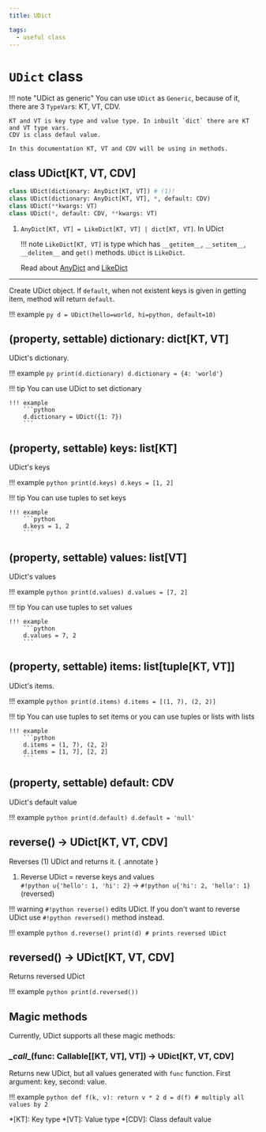 ```yaml
---
title: UDict

tags:
  - useful class
---
```


# `UDict` class

!!! note "UDict as generic"
    You can use `UDict` as `Generic`, because of it, there are 3 `TypeVar`s: KT, VT, CDV.

    KT and VT is key type and value type. In inbuilt `dict` there are KT and VT type vars.
    CDV is class defaul value.

    In this documentation KT, VT and CDV will be using in methods.

## class UDict[KT, VT, CDV]

```python
class UDict(dictionary: AnyDict[KT, VT]) # (1)!
class UDict(dictionary: AnyDict[KT, VT], *, default: CDV)
class UDict(**kwargs: VT)
class UDict(*, default: CDV, **kwargs: VT)
```

1.  `AnyDict[KT, VT] = LikeDict[KT, VT] | dict[KT, VT]`. In UDict 

    !!! note
        `LikeDict[KT, VT]` is type which has `__getitem__`,
        `__setitem__`, `__delitem__` and `get()` methods. `UDict` is `LikeDict`.
    
    Read about [AnyDict](../type_checking/type_alias.md) and [LikeDict](../type_checking/protocols.md)

---

Create UDict object. If `default`, when not existent keys is given in
getting item, method will return `default`.

!!! example
    ```py
    d = UDict(hello=world, hi=python, default=10)
    ```

## (property, settable) dictionary: dict[KT, VT]

UDict's dictionary.

!!! example
    ```py
    print(d.dictionary)
    d.dictionary = {4: 'world'}
    ```

!!! tip
    You can use UDict to set dictionary

    !!! example
        ```python
        d.dictionary = UDict({1: 7})
        ```

## (property, settable) keys: list[KT]

UDict's keys

!!! example
    ```python
    print(d.keys)
    d.keys = [1, 2]
    ```

!!! tip
    You can use tuples to set keys
    
    !!! example
        ```python
        d.keys = 1, 2
        ```

## (property, settable) values: list[VT]

UDict's values

!!! example
    ```python
    print(d.values)
    d.values = [7, 2]
    ```

!!! tip
    You can use tuples to set values
    
    !!! example
        ```python
        d.values = 7, 2
        ```

## (property, settable) items: list[tuple[KT, VT]]

UDict's items.

!!! example
    ```python
    print(d.items)
    d.items = [(1, 7), (2, 2)]
    ```

!!! tip
    You can use tuples to set items or you can use tuples or lists with lists
    
    !!! example
        ```python
        d.items = (1, 7), (2, 2)
        d.items = [1, 7], [2, 2]
        ```

## (property, settable) default: CDV

UDict's default value

!!! example
    ```python
    print(d.default)
    d.default = 'null'
    ```

## reverse() -> UDict[KT, VT, CDV]

Reverses (1) UDict and returns it.
{ .annotate }

1. Reverse UDict = reverse keys and values  
   `#!python u{'hello': 1, 'hi': 2}` -> `#!python u{'hi': 2, 'hello': 1}` (reversed)

!!! warning
    `#!python reverse()` edits UDict. If you don't want to reverse UDict use `#!python reversed()` method instead.

!!! example
    ```python
    d.reverse()
    print(d) # prints reversed UDict
    ```

## reversed() -> UDict[KT, VT, CDV]

Returns reversed UDict

!!! example
    ```python
    print(d.reversed())
    ```

## Magic methods

Currently, UDict supports all these magic methods:

### _\_call__(func: Callable[[KT, VT], VT]) -> UDict[KT, VT, CDV]

Returns new UDict, but all values generated with `func` function. First argument: key, second: value.

!!! example
    ```python
    def f(k, v):
        return v * 2
    d = d(f) # multiply all values by 2
    ```

*[KT]: Key type
*[VT]: Value type
*[CDV]: Class default value
